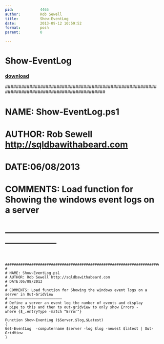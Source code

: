 ```yaml
---
pid:            4465
author:         Rob Sewell
title:          Show-EventLog
date:           2013-09-12 10:59:52
format:         posh
parent:         0

---
```


# Show-EventLog

### [download](Scripts\4465.ps1)


  #############################################################################################
#
# NAME: Show-EventLog.ps1
# AUTHOR: Rob Sewell http://sqldbawithabeard.com
# DATE:06/08/2013
#
# COMMENTS: Load function for Showing the windows event logs on a server
# ————————————————————————

```posh

  #############################################################################################
#
# NAME: Show-EventLog.ps1
# AUTHOR: Rob Sewell http://sqldbawithabeard.com
# DATE:06/08/2013
#
# COMMENTS: Load function for Showing the windows event logs on a server in Out-GridView
# ————————————————————————
# Define a server an event log the number of events and display
# pipe to this and then to out-gridview to only show Errors -      where {$_.entryType -match "Error"}

Function Show-EventLog ($Server,$log,$Latest)
{
Get-EventLog  -computername $server -log $log -newest $latest | Out-GridView
}
```
